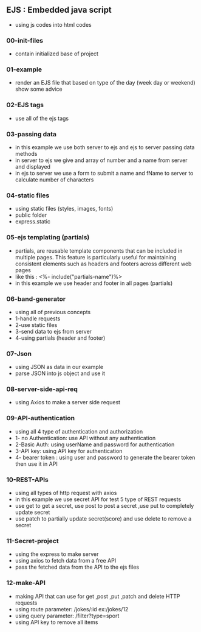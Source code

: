 ## EJS : Embedded java script
- using js codes into html codes

### 00-init-files
- contain initialized base of project

### 01-example
- render an EJS file that based on type of the day (week day or weekend) show some advice 

### 02-EJS tags 
- use all of the ejs tags

### 03-passing data 
- in this example we use both server to ejs and ejs to server passing data methods 
- in server to ejs we give and array of number and a name from server and displayed 
- in ejs to server we use a form to submit a name and fName to server to calculate number of characters 

### 04-static files  
- using static files (styles, images, fonts)
- public folder
- express.static

### 05-ejs templating (partials)  
-  partials, are reusable template components that can be included in multiple pages. This feature is particularly useful for maintaining consistent elements such as headers and footers across different web pages
- like this : <%- include("partials-name")%>
- in this example we use header and footer in all pages (partials)

### 06-band-generator
- using all of previous concepts
- 1-handle requests 
- 2-use static files 
- 3-send data to ejs from server
- 4-using partials (header and footer)

### 07-Json
- using JSON as data in our example
- parse JSON into js object and use it 

### 08-server-side-api-req
- using Axios to make a server side request 

### 09-API-authentication
- using all 4 type of authentication and authorization
- 1- no Authentication: use API without any authentication
- 2-Basic Auth: using userName and password for authentication
- 3-API key: using API key for authentication 
- 4- bearer token : using user and password to generate the bearer token then use it in API

### 10-REST-APIs
- using all types of http request with axios 
- in this example we use secret API for test 5 type of REST requests 
- use get to get a secret, use post to post a secret ,use put to completely update secret
- use patch to partially update secret(score) and use delete to remove a secret

### 11-Secret-project
- using the express to make server 
- using axios to fetch data from a free API 
- pass the fetched data from the API to the ejs files

### 12-make-API
- making API that can use for get ,post ,put ,patch and delete HTTP requests
- using route parameter: /jokes/:id ex:/jokes/12
- using query parameter: /filter?type=sport 
- using API key to remove all items 